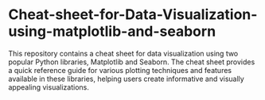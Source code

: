 # Cheat-sheet-for-Data-Visualization-using-matplotlib-and-seaborn
This repository contains a cheat sheet for data visualization using two popular Python libraries, Matplotlib and Seaborn. The cheat sheet provides a quick reference guide for various plotting techniques and features available in these libraries, helping users create informative and visually appealing visualizations.
